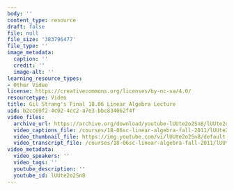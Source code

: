 ```yaml
---
body: ''
content_type: resource
draft: false
file: null
file_size: '383796477'
file_type: ''
image_metadata:
  caption: ''
  credit: ''
  image-alt: ''
learning_resource_types:
- Other Video
license: https://creativecommons.org/licenses/by-nc-sa/4.0/
resourcetype: Video
title: Gil Strang's Final 18.06 Linear Algebra Lecture
uid: b2cc69f2-4c02-4cc2-a7e3-bbc834062f4f
video_files:
  archive_url: https://archive.org/download/youtube-lUUte2o2Sn8/lUUte2o2Sn8.mp4
  video_captions_file: /courses/18-06sc-linear-algebra-fall-2011/lUUte2o2Sn8_captions.webvtt
  video_thumbnail_file: https://img.youtube.com/vi/lUUte2o2Sn8/default.jpg
  video_transcript_file: /courses/18-06sc-linear-algebra-fall-2011/lUUte2o2Sn8_transcript.pdf
video_metadata:
  video_speakers: ''
  video_tags: ''
  youtube_description: ''
  youtube_id: lUUte2o2Sn8
---
```

